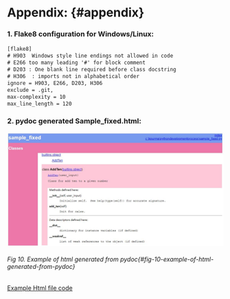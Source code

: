 # Appendix: {#appendix}

### 1.  Flake8 configuration for Windows/Linux:

```
[flake8]
# H903  Windows style line endings not allowed in code
# E266 too many leading '#' for block comment
# D203 : One blank line required before class docstring
# H306  : imports not in alphabetical order
ignore = H903, E266, D203, H306
exclude = .git,
max-complexity = 10
max_line_length = 120

```



### 2.  pydoc generated Sample_fixed.html:

![](/media/samplehtml.jpg)
###### Fig 10. Example of html generated from pydoc{#fig-10-example-of-html-generated-from-pydoc}

[Example Html file code](//media/index.html)

